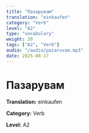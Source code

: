 ```yaml
---
title: "Пазарувам"
translation: "einkaufen"
category: "Verb"
level: "A2"
type: "vocabulary"
weight: 20
tags: ["A2", "Verb"]
audio: "/audio/pazaruvam.mp3"
date: 2025-08-17
---
```


# Пазарувам

**Translation:** einkaufen

**Category:** Verb

**Level:** A2

